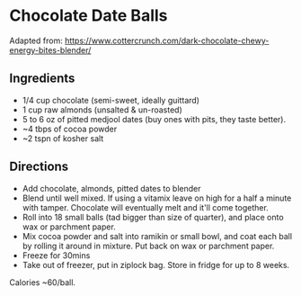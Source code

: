 # Chocolate Date Balls

Adapted from: https://www.cottercrunch.com/dark-chocolate-chewy-energy-bites-blender/


## Ingredients
* 1/4 cup chocolate (semi-sweet, ideally guittard)
* 1 cup raw almonds (unsalted & un-roasted)
* 5 to 6 oz of pitted medjool dates (buy ones with pits, they taste better). 
* ~4 tbps of cocoa powder
* ~2 tspn of kosher salt

## Directions
* Add chocolate, almonds, pitted dates to blender
* Blend until well mixed. If using a vitamix leave on high for a half a minute with tamper. Chocolate will eventually melt and it'll come together.
* Roll into 18 small balls (tad bigger than size of quarter), and place onto wax or parchment paper.
* Mix cocoa powder and salt into ramikin or small bowl, and coat each ball by rolling it around in mixture. Put back on wax or parchment paper.
* Freeze for 30mins
* Take out of freezer, put in ziplock bag. Store in fridge for up to 8 weeks.

Calories ~60/ball.
